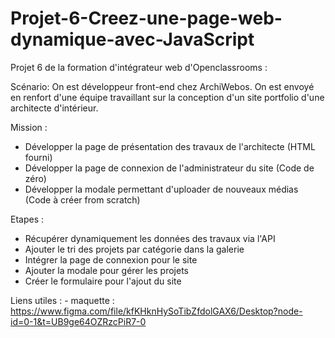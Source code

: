 # Projet-6-Creez-une-page-web-dynamique-avec-JavaScript
Projet 6 de la formation d'intégrateur web d'Openclassrooms : 

Scénario: 
  On est développeur front-end chez ArchiWebos. On est envoyé en renfort d'une équipe travaillant sur la conception d'un site portfolio d'une architecte d'intérieur.

Mission : 
  - Développer la page de présentation des travaux de l'architecte (HTML fourni)
  - Développer la page de connexion de l'administrateur du site (Code de zéro)
  - Développer la modale permettant d'uploader de nouveaux médias (Code à créer from scratch)
  
Etapes : 
  - Récupérer dynamiquement les données des travaux via l'API
  - Ajouter le tri des projets par catégorie dans la galerie
  - Intégrer la page de connexion pour le site
  - Ajouter la modale pour gérer les projets
  - Créer le formulaire pour l'ajout du site
  
  Liens utiles : 
    - maquette : https://www.figma.com/file/kfKHknHySoTibZfdolGAX6/Desktop?node-id=0-1&t=UB9ge64OZRzcPiR7-0
